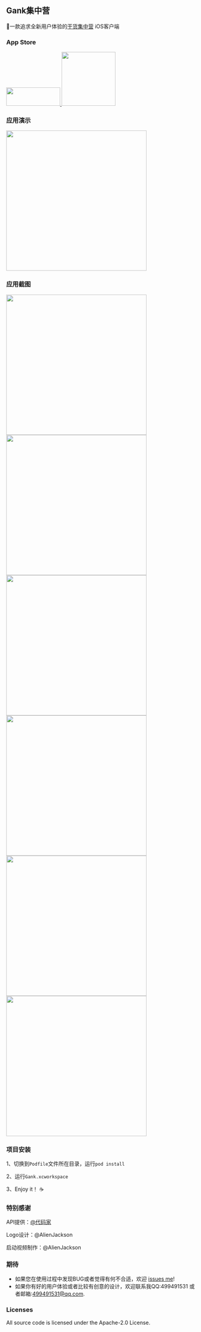## Gank集中营
📱一款追求全新用户体验的[干货集中营](http://gank.io/) iOS客户端

### App Store

<a target='_blank' href='https://itunes.apple.com/app/id1214308741'>
<img src='http://ww2.sinaimg.cn/large/0060lm7Tgw1f1hgrs1ebwj308102q0sp.jpg' width='144' height='49' />
</a>

<img src="https://github.com/iphone5solo/learngit/raw/master/imagesForGank/AppStoreQRCode.png" width="144"> 

### 应用演示
<img src="https://github.com/iphone5solo/learngit/raw/master/imagesForGank/Gank.gif" width="375"> 


### 应用截图
<img src="https://github.com/iphone5solo/learngit/raw/master/imagesForGank/image05.png" width="375"> <img src="https://github.com/iphone5solo/learngit/raw/master/imagesForGank/image07.png" width="375"><br><img src="https://github.com/iphone5solo/learngit/raw/master/imagesForGank/image06.png" width="375"> <img src="https://github.com/iphone5solo/learngit/raw/master/imagesForGank/image01.png" width="375"><br><img src="https://github.com/iphone5solo/learngit/raw/master/imagesForGank/image04.png" width="375"> <img src="https://github.com/iphone5solo/learngit/raw/master/imagesForGank/image03.png" width="375">

### 项目安装
1、切换到`Podfile`文件所在目录，运行`pod install`

2、运行`Gank.xcworkspace`

3、Enjoy it！ ☕️

### 特别感谢
API提供：[@代码家](https://github.com/daimajia)

Logo设计：@AlienJackson

启动视频制作：@AlienJackson

### 期待
- 如果您在使用过程中发现BUG或者觉得有何不合适，欢迎 [issues me](https://github.com/iphone5solo/PYSearch/issues/new)!
- 如果你有好的用户体验或者比较有创意的设计，欢迎联系我QQ:499491531 或者邮箱:499491531@qq.com.


### Licenses
All source code is licensed under the Apache-2.0 License.
